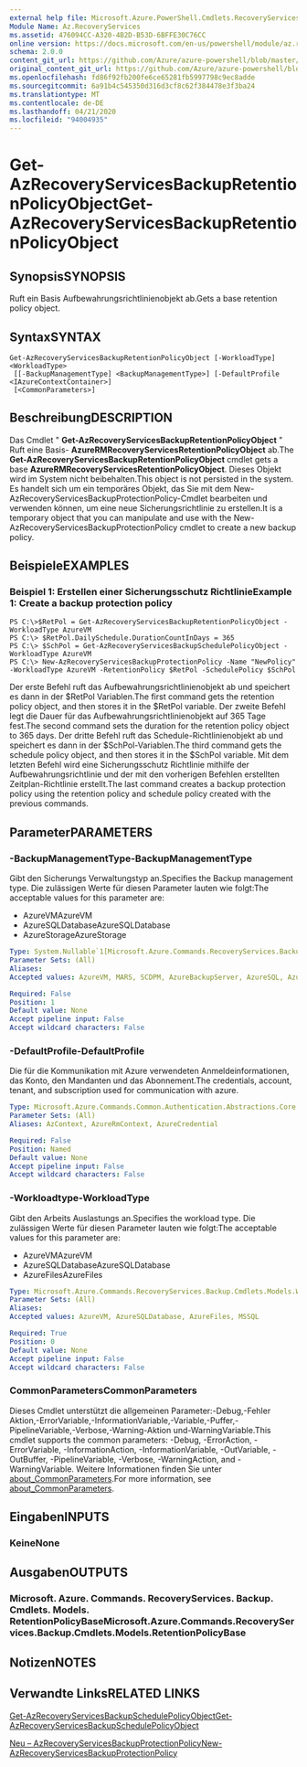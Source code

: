 ```yaml
---
external help file: Microsoft.Azure.PowerShell.Cmdlets.RecoveryServices.Backup.dll-Help.xml
Module Name: Az.RecoveryServices
ms.assetid: 476094CC-A320-4B2D-B53D-6BFFE30C76CC
online version: https://docs.microsoft.com/en-us/powershell/module/az.recoveryservices/get-azrecoveryservicesbackupretentionpolicyobject
schema: 2.0.0
content_git_url: https://github.com/Azure/azure-powershell/blob/master/src/RecoveryServices/RecoveryServices/help/Get-AzRecoveryServicesBackupRetentionPolicyObject.md
original_content_git_url: https://github.com/Azure/azure-powershell/blob/master/src/RecoveryServices/RecoveryServices/help/Get-AzRecoveryServicesBackupRetentionPolicyObject.md
ms.openlocfilehash: fd86f92fb200fe6ce65281fb5997798c9ec8adde
ms.sourcegitcommit: 6a91b4c545350d316d3cf8c62f384478e3f3ba24
ms.translationtype: MT
ms.contentlocale: de-DE
ms.lasthandoff: 04/21/2020
ms.locfileid: "94004935"
---
```

# <span data-ttu-id="5f690-101">Get-AzRecoveryServicesBackupRetentionPolicyObject</span><span class="sxs-lookup"><span data-stu-id="5f690-101">Get-AzRecoveryServicesBackupRetentionPolicyObject</span></span>

## <span data-ttu-id="5f690-102">Synopsis</span><span class="sxs-lookup"><span data-stu-id="5f690-102">SYNOPSIS</span></span>
<span data-ttu-id="5f690-103">Ruft ein Basis Aufbewahrungsrichtlinienobjekt ab.</span><span class="sxs-lookup"><span data-stu-id="5f690-103">Gets a base retention policy object.</span></span>

## <span data-ttu-id="5f690-104">Syntax</span><span class="sxs-lookup"><span data-stu-id="5f690-104">SYNTAX</span></span>

```
Get-AzRecoveryServicesBackupRetentionPolicyObject [-WorkloadType] <WorkloadType>
 [[-BackupManagementType] <BackupManagementType>] [-DefaultProfile <IAzureContextContainer>]
 [<CommonParameters>]
```

## <span data-ttu-id="5f690-105">Beschreibung</span><span class="sxs-lookup"><span data-stu-id="5f690-105">DESCRIPTION</span></span>
<span data-ttu-id="5f690-106">Das Cmdlet " **Get-AzRecoveryServicesBackupRetentionPolicyObject** " Ruft eine Basis- **AzureRMRecoveryServicesRetentionPolicyObject** ab.</span><span class="sxs-lookup"><span data-stu-id="5f690-106">The **Get-AzRecoveryServicesBackupRetentionPolicyObject** cmdlet gets a base **AzureRMRecoveryServicesRetentionPolicyObject**.</span></span>
<span data-ttu-id="5f690-107">Dieses Objekt wird im System nicht beibehalten.</span><span class="sxs-lookup"><span data-stu-id="5f690-107">This object is not persisted in the system.</span></span>
<span data-ttu-id="5f690-108">Es handelt sich um ein temporäres Objekt, das Sie mit dem New-AzRecoveryServicesBackupProtectionPolicy-Cmdlet bearbeiten und verwenden können, um eine neue Sicherungsrichtlinie zu erstellen.</span><span class="sxs-lookup"><span data-stu-id="5f690-108">It is a temporary object that you can manipulate and use with the New-AzRecoveryServicesBackupProtectionPolicy cmdlet to create a new backup policy.</span></span>

## <span data-ttu-id="5f690-109">Beispiele</span><span class="sxs-lookup"><span data-stu-id="5f690-109">EXAMPLES</span></span>

### <span data-ttu-id="5f690-110">Beispiel 1: Erstellen einer Sicherungsschutz Richtlinie</span><span class="sxs-lookup"><span data-stu-id="5f690-110">Example 1: Create a backup protection policy</span></span>
```
PS C:\>$RetPol = Get-AzRecoveryServicesBackupRetentionPolicyObject -WorkloadType AzureVM 
PS C:\> $RetPol.DailySchedule.DurationCountInDays = 365
PS C:\> $SchPol = Get-AzRecoveryServicesBackupSchedulePolicyObject -WorkloadType AzureVM 
PS C:\> New-AzRecoveryServicesBackupProtectionPolicy -Name "NewPolicy" -WorkloadType AzureVM -RetentionPolicy $RetPol -SchedulePolicy $SchPol
```

<span data-ttu-id="5f690-111">Der erste Befehl ruft das Aufbewahrungsrichtlinienobjekt ab und speichert es dann in der $RetPol Variablen.</span><span class="sxs-lookup"><span data-stu-id="5f690-111">The first command gets the retention policy object, and then stores it in the $RetPol variable.</span></span>
<span data-ttu-id="5f690-112">Der zweite Befehl legt die Dauer für das Aufbewahrungsrichtlinienobjekt auf 365 Tage fest.</span><span class="sxs-lookup"><span data-stu-id="5f690-112">The second command sets the duration for the retention policy object to 365 days.</span></span>
<span data-ttu-id="5f690-113">Der dritte Befehl ruft das Schedule-Richtlinienobjekt ab und speichert es dann in der $SchPol-Variablen.</span><span class="sxs-lookup"><span data-stu-id="5f690-113">The third command gets the schedule policy object, and then stores it in the $SchPol variable.</span></span>
<span data-ttu-id="5f690-114">Mit dem letzten Befehl wird eine Sicherungsschutz Richtlinie mithilfe der Aufbewahrungsrichtlinie und der mit den vorherigen Befehlen erstellten Zeitplan-Richtlinie erstellt.</span><span class="sxs-lookup"><span data-stu-id="5f690-114">The last command creates a backup protection policy using the retention policy and schedule policy created with the previous commands.</span></span>

## <span data-ttu-id="5f690-115">Parameter</span><span class="sxs-lookup"><span data-stu-id="5f690-115">PARAMETERS</span></span>

### <span data-ttu-id="5f690-116">-BackupManagementType</span><span class="sxs-lookup"><span data-stu-id="5f690-116">-BackupManagementType</span></span>
<span data-ttu-id="5f690-117">Gibt den Sicherungs Verwaltungstyp an.</span><span class="sxs-lookup"><span data-stu-id="5f690-117">Specifies the Backup management type.</span></span>
<span data-ttu-id="5f690-118">Die zulässigen Werte für diesen Parameter lauten wie folgt:</span><span class="sxs-lookup"><span data-stu-id="5f690-118">The acceptable values for this parameter are:</span></span>
- <span data-ttu-id="5f690-119">AzureVM</span><span class="sxs-lookup"><span data-stu-id="5f690-119">AzureVM</span></span> 
- <span data-ttu-id="5f690-120">AzureSQLDatabase</span><span class="sxs-lookup"><span data-stu-id="5f690-120">AzureSQLDatabase</span></span>
- <span data-ttu-id="5f690-121">AzureStorage</span><span class="sxs-lookup"><span data-stu-id="5f690-121">AzureStorage</span></span>

```yaml
Type: System.Nullable`1[Microsoft.Azure.Commands.RecoveryServices.Backup.Cmdlets.Models.BackupManagementType]
Parameter Sets: (All)
Aliases:
Accepted values: AzureVM, MARS, SCDPM, AzureBackupServer, AzureSQL, AzureStorage, AzureWorkload

Required: False
Position: 1
Default value: None
Accept pipeline input: False
Accept wildcard characters: False
```

### <span data-ttu-id="5f690-122">-DefaultProfile</span><span class="sxs-lookup"><span data-stu-id="5f690-122">-DefaultProfile</span></span>
<span data-ttu-id="5f690-123">Die für die Kommunikation mit Azure verwendeten Anmeldeinformationen, das Konto, den Mandanten und das Abonnement.</span><span class="sxs-lookup"><span data-stu-id="5f690-123">The credentials, account, tenant, and subscription used for communication with azure.</span></span>

```yaml
Type: Microsoft.Azure.Commands.Common.Authentication.Abstractions.Core.IAzureContextContainer
Parameter Sets: (All)
Aliases: AzContext, AzureRmContext, AzureCredential

Required: False
Position: Named
Default value: None
Accept pipeline input: False
Accept wildcard characters: False
```

### <span data-ttu-id="5f690-124">-Workloadtype</span><span class="sxs-lookup"><span data-stu-id="5f690-124">-WorkloadType</span></span>
<span data-ttu-id="5f690-125">Gibt den Arbeits Auslastungs an.</span><span class="sxs-lookup"><span data-stu-id="5f690-125">Specifies the workload type.</span></span>
<span data-ttu-id="5f690-126">Die zulässigen Werte für diesen Parameter lauten wie folgt:</span><span class="sxs-lookup"><span data-stu-id="5f690-126">The acceptable values for this parameter are:</span></span>
- <span data-ttu-id="5f690-127">AzureVM</span><span class="sxs-lookup"><span data-stu-id="5f690-127">AzureVM</span></span> 
- <span data-ttu-id="5f690-128">AzureSQLDatabase</span><span class="sxs-lookup"><span data-stu-id="5f690-128">AzureSQLDatabase</span></span>
- <span data-ttu-id="5f690-129">AzureFiles</span><span class="sxs-lookup"><span data-stu-id="5f690-129">AzureFiles</span></span>

```yaml
Type: Microsoft.Azure.Commands.RecoveryServices.Backup.Cmdlets.Models.WorkloadType
Parameter Sets: (All)
Aliases:
Accepted values: AzureVM, AzureSQLDatabase, AzureFiles, MSSQL

Required: True
Position: 0
Default value: None
Accept pipeline input: False
Accept wildcard characters: False
```

### <span data-ttu-id="5f690-130">CommonParameters</span><span class="sxs-lookup"><span data-stu-id="5f690-130">CommonParameters</span></span>
<span data-ttu-id="5f690-131">Dieses Cmdlet unterstützt die allgemeinen Parameter:-Debug,-Fehler Aktion,-ErrorVariable,-InformationVariable,-Variable,-Puffer,-PipelineVariable,-Verbose,-Warning-Aktion und-WarningVariable.</span><span class="sxs-lookup"><span data-stu-id="5f690-131">This cmdlet supports the common parameters: -Debug, -ErrorAction, -ErrorVariable, -InformationAction, -InformationVariable, -OutVariable, -OutBuffer, -PipelineVariable, -Verbose, -WarningAction, and -WarningVariable.</span></span> <span data-ttu-id="5f690-132">Weitere Informationen finden Sie unter [about_CommonParameters](http://go.microsoft.com/fwlink/?LinkID=113216).</span><span class="sxs-lookup"><span data-stu-id="5f690-132">For more information, see [about_CommonParameters](http://go.microsoft.com/fwlink/?LinkID=113216).</span></span>

## <span data-ttu-id="5f690-133">Eingaben</span><span class="sxs-lookup"><span data-stu-id="5f690-133">INPUTS</span></span>

### <span data-ttu-id="5f690-134">Keine</span><span class="sxs-lookup"><span data-stu-id="5f690-134">None</span></span>

## <span data-ttu-id="5f690-135">Ausgaben</span><span class="sxs-lookup"><span data-stu-id="5f690-135">OUTPUTS</span></span>

### <span data-ttu-id="5f690-136">Microsoft. Azure. Commands. RecoveryServices. Backup. Cmdlets. Models. RetentionPolicyBase</span><span class="sxs-lookup"><span data-stu-id="5f690-136">Microsoft.Azure.Commands.RecoveryServices.Backup.Cmdlets.Models.RetentionPolicyBase</span></span>

## <span data-ttu-id="5f690-137">Notizen</span><span class="sxs-lookup"><span data-stu-id="5f690-137">NOTES</span></span>

## <span data-ttu-id="5f690-138">Verwandte Links</span><span class="sxs-lookup"><span data-stu-id="5f690-138">RELATED LINKS</span></span>

[<span data-ttu-id="5f690-139">Get-AzRecoveryServicesBackupSchedulePolicyObject</span><span class="sxs-lookup"><span data-stu-id="5f690-139">Get-AzRecoveryServicesBackupSchedulePolicyObject</span></span>](./Get-AzRecoveryServicesBackupSchedulePolicyObject.md)

[<span data-ttu-id="5f690-140">Neu – AzRecoveryServicesBackupProtectionPolicy</span><span class="sxs-lookup"><span data-stu-id="5f690-140">New-AzRecoveryServicesBackupProtectionPolicy</span></span>](./New-AzRecoveryServicesBackupProtectionPolicy.md)


